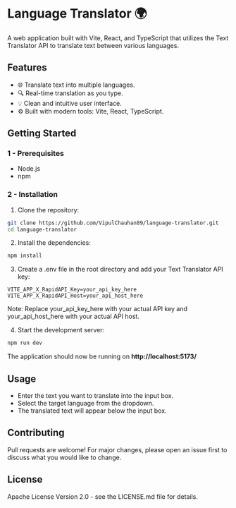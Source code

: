 # Language Translator 🌍

A web application built with Vite, React, and TypeScript that utilizes the Text Translator API to translate text between various languages.

## Features

* 🌐 Translate text into multiple languages.
* 🔍 Real-time translation as you type.
* 💡 Clean and intuitive user interface.
* ⚙️ Built with modern tools: Vite, React, TypeScript.

## Getting Started

### 1 - Prerequisites
* Node.js
* npm
### 2 - Installation
1. Clone the repository:
```bash
git clone https://github.com/VipulChauhan89/language-translator.git
cd language-translator
```
2. Install the dependencies:
```bash
npm install
```
3. Create a .env file in the root directory and add your Text Translator API key:
```plaintext
VITE_APP_X_RapidAPI_Key=your_api_key_here
VITE_APP_X_RapidAPI_Host=your_api_host_here
```
Note: Replace your_api_key_here with your actual API key and your_api_host_here with your actual API host.

4. Start the development server:
```bash
npm run dev
```
The application should now be running on **http://localhost:5173/**

## Usage

* Enter the text you want to translate into the input box.
* Select the target language from the dropdown.
* The translated text will appear below the input box.
## Contributing

Pull requests are welcome! For major changes, please open an issue first to discuss what you would like to change.

## License

Apache License Version 2.0 - see the LICENSE.md file for details.